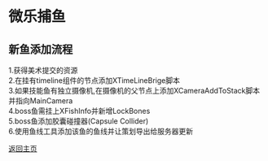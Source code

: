 # 微乐捕鱼
## 新鱼添加流程
1.获得美术提交的资源  
2.在挂有timeline组件的节点添加XTimeLineBrige脚本  
3.如果技能鱼有独立摄像机,在摄像机的父节点上添加XCameraAddToStack脚本并指向MainCamera  
4.boss鱼需挂上XFishInfo并新增LockBones  
5.boss鱼添加胶囊碰撞器(Capsule Collider)  
6.使用鱼线工具添加该鱼的鱼线并让策划导出给服务器更新  

[返回主页](./)
